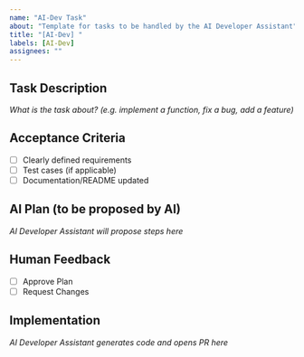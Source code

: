 ```yaml
---
name: "AI-Dev Task"
about: "Template for tasks to be handled by the AI Developer Assistant"
title: "[AI-Dev] "
labels: [AI-Dev]
assignees: ""
---
```


## Task Description
_What is the task about? (e.g. implement a function, fix a bug, add a feature)_

## Acceptance Criteria
- [ ] Clearly defined requirements
- [ ] Test cases (if applicable)
- [ ] Documentation/README updated

## AI Plan (to be proposed by AI)
_AI Developer Assistant will propose steps here_

## Human Feedback
- [ ] Approve Plan
- [ ] Request Changes

## Implementation
_AI Developer Assistant generates code and opens PR here_
